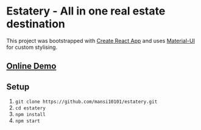 # Estatery - All in one real estate destination

This project was bootstrapped with [Create React App](https://github.com/facebook/create-react-app) and uses [Material-UI](https://mui.com/) for custom stylising.

## [Online Demo](https://glittery-queijadas-1df3b9.netlify.app/)

## Setup

1. `git clone https://github.com/mansi10101/estatery.git`
2. `cd estatery`
3. `npm install`
4. `npm start`
